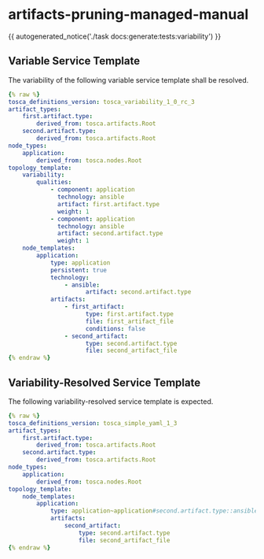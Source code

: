 # artifacts-pruning-managed-manual

{{ autogenerated_notice('./task docs:generate:tests:variability') }}


## Variable Service Template

The variability of the following variable service template shall be resolved.

```yaml linenums="1"
{% raw %}
tosca_definitions_version: tosca_variability_1_0_rc_3
artifact_types:
    first.artifact.type:
        derived_from: tosca.artifacts.Root
    second.artifact.type:
        derived_from: tosca.artifacts.Root
node_types:
    application:
        derived_from: tosca.nodes.Root
topology_template:
    variability:
        qualities:
            - component: application
              technology: ansible
              artifact: first.artifact.type
              weight: 1
            - component: application
              technology: ansible
              artifact: second.artifact.type
              weight: 1
    node_templates:
        application:
            type: application
            persistent: true
            technology:
                - ansible:
                      artifact: second.artifact.type
            artifacts:
                - first_artifact:
                      type: first.artifact.type
                      file: first_artifact_file
                      conditions: false
                - second_artifact:
                      type: second.artifact.type
                      file: second_artifact_file
{% endraw %}
```




## Variability-Resolved Service Template

The following variability-resolved service template is expected.

```yaml linenums="1"
{% raw %}
tosca_definitions_version: tosca_simple_yaml_1_3
artifact_types:
    first.artifact.type:
        derived_from: tosca.artifacts.Root
    second.artifact.type:
        derived_from: tosca.artifacts.Root
node_types:
    application:
        derived_from: tosca.nodes.Root
topology_template:
    node_templates:
        application:
            type: application~application#second.artifact.type::ansible
            artifacts:
                second_artifact:
                    type: second.artifact.type
                    file: second_artifact_file
{% endraw %}
```

